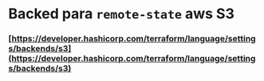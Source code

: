 # Backed para `remote-state` aws S3

### [https://developer.hashicorp.com/terraform/language/settings/backends/s3](https://developer.hashicorp.com/terraform/language/settings/backends/s3)